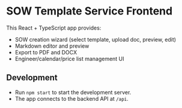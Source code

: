 # SOW Template Service Frontend

This React + TypeScript app provides:
- SOW creation wizard (select template, upload doc, preview, edit)
- Markdown editor and preview
- Export to PDF and DOCX
- Engineer/calendar/price list management UI

## Development

- Run `npm start` to start the development server.
- The app connects to the backend API at `/api`.

